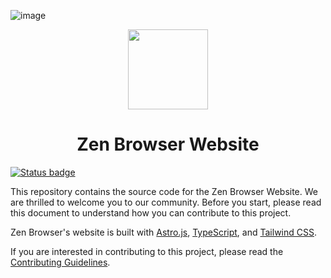 ![image](https://github.com/user-attachments/assets/7877f9f6-017d-4e20-bb1f-efe1db354d28)

<div align="center">
<picture>
    <img src="./public/favicon.ico" width="128px">
</picture>
</div>
<h1 align="center">
Zen Browser Website
</h1>

[![Status badge](https://img.shields.io/endpoint?url=https%3A%2F%2Fuptime.zen-browser.app%2Fshield-badges%2Fstatus.json&style=for-the-badge)](https://uptime.zen-browser.app)

This repository contains the source code for the Zen Browser Website. We are thrilled to welcome you to our community. Before you start, please read this document to understand how you can contribute to this project.

Zen Browser's website is built with [Astro.js](https://astro.build/), [TypeScript](https://www.typescriptlang.org/), and [Tailwind CSS](https://tailwindcss.com/).

If you are interested in contributing to this project, please read the [Contributing Guidelines](https://docs.zen-browser.app/contribute/www).
